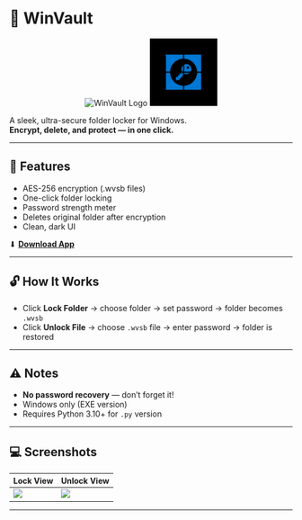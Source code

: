 # 🔐 WinVault

<p align="center">
  <img src="https://res.cloudinary.com/js-create/image/upload/v1748499815/download_qkvqmw.png" alt="WinVault Logo" width="120">
  <img src="https://github.com/jscreatordev/WinVault/blob/main/info/winvault.png?raw=true" alt="WinVault Logo" width="120">

</p>

A sleek, ultra-secure folder locker for Windows.  
**Encrypt, delete, and protect — in one click.**

---

## 🧊 Features

- AES-256 encryption (.wvsb files)
- One-click folder locking
- Password strength meter
- Deletes original folder after encryption
- Clean, dark UI

⬇ **[Download App](https://github.com/jscreatordev/winvault/releases)**

---

## 🔓 How It Works

- Click **Lock Folder** → choose folder → set password → folder becomes `.wvsb`
- Click **Unlock File** → choose `.wvsb` file → enter password → folder is restored

---

## ⚠ Notes

- **No password recovery** — don’t forget it!
- Windows only (EXE version)
- Requires Python 3.10+ for `.py` version

---

## 💻 Screenshots

| Lock View | Unlock View |
|----------|-------------|
| ![](https://softwarebyte.site/winvault/1.png) | ![](https://softwarebyte.site/winvault/2.png) |

---
